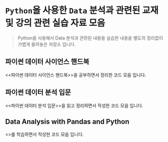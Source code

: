 # `Python`을 사용한 `Data` 분석과 관련된 교재 및 강의 관련 실습 자료 모음

> Python을 사용해서 Data 분석과 관련된 내용을 실습한 내용을 별도의 정리없이 가볍게 올려놓은 저장소 입니다.

## 파이썬 데이터 사이언스 핸드북

<<파이썬 데이터 사이언스 핸드북>>을 공부하면서 정리한 코드 모음 입니다.

## 파이썬 데이터 분석 입문

<<파이썬 데이터 분석 입문>>을 읽고 정리하면서 작성한 코드 모음 입니다.

## Data Analysis with Pandas and Python
<<Data Analysis with Pandas and Python>>를 학습하면서 작성한 코드 모음 입니다.
